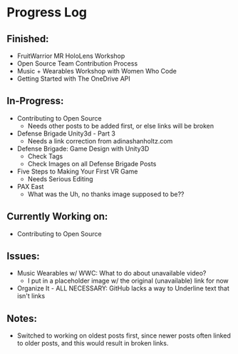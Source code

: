 # Progress Log

## Finished:
* FruitWarrior MR HoloLens Workshop
* Open Source Team Contribution Process
* Music + Wearables Workshop with Women Who Code
* Getting Started with The OneDrive API

## In-Progress:
* Contributing to Open Source
    * Needs other posts to be added first, or else links will be broken
* Defense Brigade Unity3d - Part 3
    * Needs a link correction from adinashanholtz.com
* Defense Brigade: Game Design with Unity3D
    * Check Tags
    * Check Images on all Defense Brigade Posts
* Five Steps to Making Your First VR Game
    * Needs Serious Editing
* PAX East
    * What was the Uh, no thanks image supposed to be??

## Currently Working on:
* Contributing to Open Source

## Issues:
* Music Wearables w/ WWC: What to do about unavailable video?
    * I put in a placeholder image w/ the original (unavailable) link for now
* Organize It - ALL NECESSARY: GitHub lacks a way to Underline text that isn't links

## Notes:
* Switched to working on oldest posts first, since newer posts often linked to older posts, and this would result in broken links.

